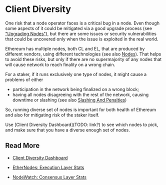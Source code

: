 # Client Diversity

One risk that a node operator faces is a critical bug in a node. 
Even though some aspects of it could be mitigated via a good upgrade process (see ["Upgrading Nodes"](nodes/)),
but there are some issues or security vulnerabilities that could be uncovered
only when the issue is exploited in the real world.

Ethereum has multiple nodes, both CL and EL, that are produced by different
vendors, using different technologies (see also [Nodes](nodes/)). That helps
to avoid these risks, but only if there are no supermajority of any nodes that
will cause network to reach finality on a wrong chain.

For a staker, if it runs exclusively one type of nodes, it might cause
a problems of either 
* participation in the network being finalized on a wrong block;
* having all nodes disagreeing with the rest of the network, causing downtime
    or slashing (see also [Slashing And Penalties](slashing-and-penalties.md))

So, running diverse set of nodes is important for both health of Ethereum and
also for mitigating risk of the staker itself.

Use  [Client Diversity Dashboard](TODO: link?) to see which nodes to pick, and
make sure that you have a diverse enough set of nodes.


## Read More

* [Client Diversity Dashboard](https://clientdiversity.org)

* [EtherNodes: Execution Layer Stats](https://ethernodes.org)

* [NodeWatch: Consensus Layer Stats](https://www.nodewatch.io)
